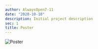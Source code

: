 ```yaml
---
author: AlwaysOpen7-11
date: "2020-10-10"
description: Initial project description
sec: 1
title: Poster
---
```

![Poster](post/images_files/Poster.png)








